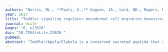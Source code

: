 ```yaml
---
authors: "Norris, ML., **Pauli, A.,** Gagnon, JA., Lord, ND., Rogers, KW., Mosimann, C., Zon, LI., Schier, AF."
year: 2017
title: "Toddler signaling regulates mesodermal cell migration downstream of Nodal signaling"
journal: eLife
pages: "6, e22626"
doi: "10.7554/eLife.22626 "
pubmed: 
abstract: "Toddler/Apela/Elabela is a conserved secreted peptide that regulates mesendoderm development during zebrafish gastrulation. Two non-exclusive models have been proposed to explain Toddler function. The ‘specification model’ postulates that Toddler signaling enhances Nodal signaling to properly specify endoderm, whereas the ‘migration model’ posits that Toddler signaling regulates mesendodermal cell migration downstream of Nodal signaling. Here, we test key predictions of both models. We find that in toddler mutants Nodal signaling is initially normal and increasing endoderm specification does not rescue mesendodermal cell migration. Mesodermal cell migration defects in toddler mutants result from a decrease in animal pole- directed migration and are independent of endoderm. Conversely, endodermal cell migration defects are dependent on a Cxcr4a-regulated tether of the endoderm to mesoderm. These results suggest that Toddler signaling regulates mesodermal cell migration downstream of Nodal signaling and indirectly affects endodermal cell migration via Cxcr4a-signaling."
---
```

